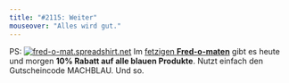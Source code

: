 ```yaml
---
title: "#2115: Weiter"
mouseover: "Alles wird gut."
---
```


PS:
<a href="http://fred-o-mat.spreadshirt.net"><img src="http://www.fonflatter.de/bilder/fredshop_blau.png" alt="fred-o-mat.spreadshirt.net" /></a>
Im <a href="http://fred-o-mat.spreadshirt.net">fetzigen <strong>Fred-o-maten</strong></a> gibt es heute und morgen <strong>10% Rabatt auf alle blauen Produkte</strong>.
Nutzt einfach den Gutscheincode MACHBLAU.
Und so.

